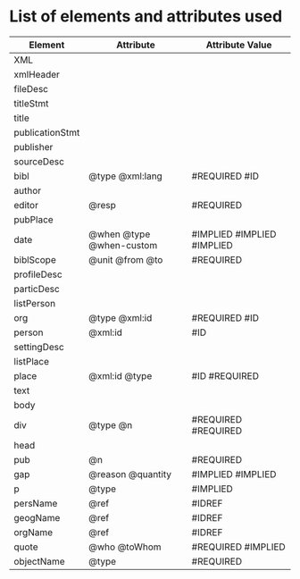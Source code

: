 # List of elements and attributes used

| Element         | Attribute                | Attribute Value               |
| --------------- | ------------------------ | ----------------------------- |
| XML             |                          |                               |
| xmlHeader       |                          |                               |
| fileDesc        |                          |                               |
| titleStmt       |                          |                               |
| title           |                          |                               |
| publicationStmt |                          |                               |
| publisher       |                          |                               |
| sourceDesc      |                          |                               |
| bibl            | @type @xml:lang          | #REQUIRED #ID                 |
| author          |                          |                               |
| editor          | @resp                    | #REQUIRED                     |
| pubPlace        |                          |                               |
| date            | @when @type @when-custom | #IMPLIED #IMPLIED #IMPLIED    |
| biblScope       | @unit @from @to          | #REQUIRED                     |
| profileDesc     |                          |                               |
| particDesc      |                          |                               |
| listPerson      |                          |                               |
| org             | @type @xml:id            | #REQUIRED #ID                 |
| person          | @xml:id                  | #ID                           |
| settingDesc     |                          |                               |
| listPlace       |                          |                               |
| place           | @xml:id @type            | #ID #REQUIRED                 |
| text            |                          |                               |
| body            |                          |                               |
| div             | @type @n                 | #REQUIRED #REQUIRED           |
| head            |                          |                               |
| pub 			  | @n                       | #REQUIRED                     |
| gap             | @reason @quantity        | #IMPLIED #IMPLIED             |
| p               | @type                    | #IMPLIED                      |
| persName        | @ref                     | #IDREF                        |
| geogName        | @ref                     | #IDREF                        |
| orgName         | @ref                     | #IDREF                        |
| quote           | @who @toWhom             | #REQUIRED #IMPLIED            |
| objectName      | @type                    | #REQUIRED                     |